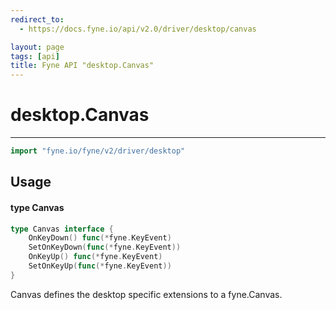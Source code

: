 ```yaml
---
redirect_to:
  - https://docs.fyne.io/api/v2.0/driver/desktop/canvas

layout: page
tags: [api]
title: Fyne API "desktop.Canvas"
---
```



# desktop.Canvas
---
```go
import "fyne.io/fyne/v2/driver/desktop"
```

## Usage

#### type Canvas

```go
type Canvas interface {
	OnKeyDown() func(*fyne.KeyEvent)
	SetOnKeyDown(func(*fyne.KeyEvent))
	OnKeyUp() func(*fyne.KeyEvent)
	SetOnKeyUp(func(*fyne.KeyEvent))
}
```

Canvas defines the desktop specific extensions to a fyne.Canvas.
